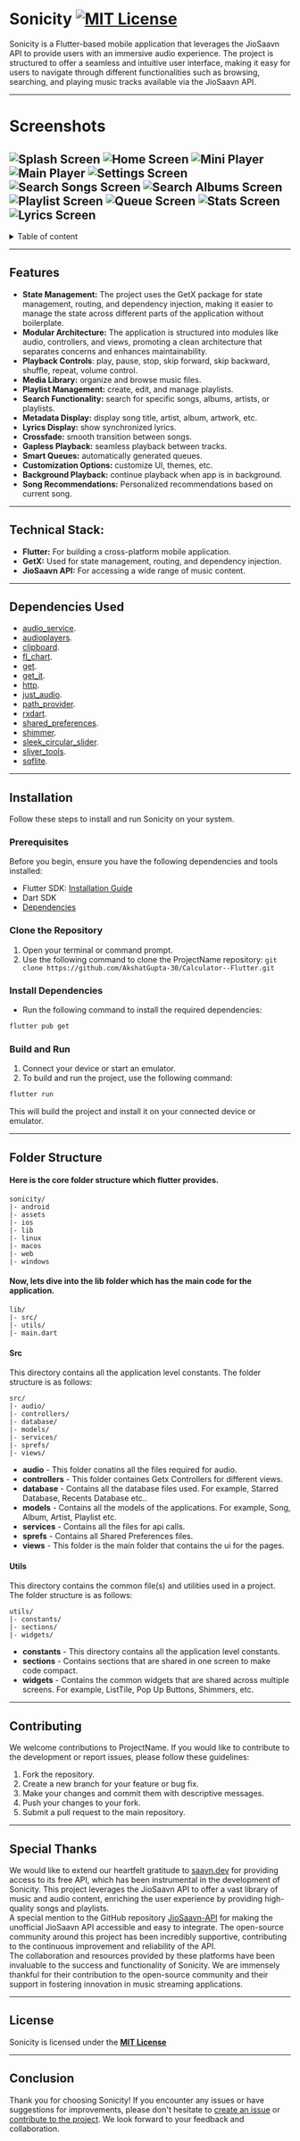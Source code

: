 # Sonicity [![MIT License](https://img.shields.io/badge/License-MIT-green.svg)]()  
Sonicity is a Flutter-based mobile application that leverages the JioSaavn API to provide users with an immersive audio experience. The project is structured to offer a seamless and intuitive user interface, making it easy for users to navigate through different functionalities such as browsing, searching, and playing music tracks available via the JioSaavn API.

----

# Screenshots
![Splash Screen](https://github.com/AkshatGupta-30/Sonicity--Flutter/blob/main/assets/screenshots/splashScreen.jpg) 
![Home Screen](https://github.com/AkshatGupta-30/Sonicity--Flutter/blob/main/assets/screenshots/homeScreen.jpg) 
![Mini Player](https://github.com/AkshatGupta-30/Sonicity--Flutter/blob/main/assets/screenshots/miniPlayer.jpg) 
![Main Player](https://github.com/AkshatGupta-30/Sonicity--Flutter/blob/main/assets/screenshots/mainPlayer.jpg) 
![Settings Screen](https://github.com/AkshatGupta-30/Sonicity--Flutter/blob/main/assets/screenshots/settingsScreen.jpg) 
![Search Songs Screen](https://github.com/AkshatGupta-30/Sonicity--Flutter/blob/main/assets/screenshots/searchSongScreen.jpg) 
![Search Albums Screen](https://github.com/AkshatGupta-30/Sonicity--Flutter/blob/main/assets/screenshots/searchAlbumScreen.jpg) 
![Playlist Screen](https://github.com/AkshatGupta-30/Sonicity--Flutter/blob/main/assets/screenshots/playlistScreen.jpg) 
![Queue Screen](https://github.com/AkshatGupta-30/Sonicity--Flutter/blob/main/assets/screenshots/queueScreen.jpg) 
![Stats Screen]() 
![Lyrics Screen](https://github.com/AkshatGupta-30/Sonicity--Flutter/blob/main/assets/screenshots/lyricsScreen.jpg)
----

<details>
<summary>Table of content</summary>

# Table of contents  
- [Features](#features)
- [Technical Stack](#technical-stack)
- [Dependencies](#dependencies-used)
- [Installation](#installation)
  - [Prerequisites](#prerequisites)
  - [Clone the Repository](#clone-the-repository)
  - [Configuration](#install-dependencies)
  - [Build and Run](#build-and-run)
- [Folder Structure](#folder-structure)
- [Contributing](#contributing)
- [Special Thanks](#special-thanks)
- [License](#license)
- [Conclusion](#conclusion)
</details>

----

## Features
- **State Management:** The project uses the GetX package for state management, routing, and dependency injection, making it easier to manage the state across different parts of the application without boilerplate.
- **Modular Architecture:** The application is structured into modules like audio, controllers, and views, promoting a clean architecture that separates concerns and enhances maintainability.
- **Playback Controls**: play, pause, stop, skip forward, skip backward, shuffle, repeat, volume control.
- **Media Library:** organize and browse music files.
- **Playlist Management:** create, edit, and manage playlists.
- **Search Functionality:** search for specific songs, albums, artists, or playlists.
- **Metadata Display:** display song title, artist, album, artwork, etc.
- **Lyrics Display:** show synchronized lyrics.
- **Crossfade:** smooth transition between songs.
- **Gapless Playback:** seamless playback between tracks.
- **Smart Queues:** automatically generated queues.
- **Customization Options:** customize UI, themes, etc.
- **Background Playback:** continue playback when app is in background.
- **Song Recommendations:** Personalized recommendations based on current song.

----

## Technical Stack:
- **Flutter:** For building a cross-platform mobile application.
- **GetX:** Used for state management, routing, and dependency injection.
- **JioSaavn API:** For accessing a wide range of music content.

----

## Dependencies Used
- [audio_service](https://pub.dev/packages/audio_service).
- [audioplayers](https://pub.dev/packages/audioplayers).
- [clipboard](https://pub.dev/packages/clipboard).
- [fl_chart](https://pub.dev/packages/fl_chart).
- [get](https://pub.dev/packages/get).
- [get_it](https://pub.dev/packages/get_it).
- [http](https://pub.dev/packages/http).
- [just_audio](https://pub.dev/packages/just_audio).
- [path_provider](https://pub.dev/packages/path_provider).
- [rxdart](https://pub.dev/packages/rxdart).
- [shared_preferences](https://pub.dev/packages/shared_preferences).
- [shimmer](https://pub.dev/packages/shimmer).
- [sleek_circular_slider](https://pub.dev/packages/sleek_circular_slider).
- [sliver_tools](https://pub.dev/packages/sliver_tools).
- [sqflite](https://pub.dev/packages/sqflite).

----

## Installation
Follow these steps to install and run Sonicity on your system.

### Prerequisites
Before you begin, ensure you have the following dependencies and tools installed:
- Flutter SDK: [Installation Guide](https://flutter.dev/docs/get-started/install)
- Dart SDK
- [Dependencies](#dependencies-used)

### Clone the Repository
1. Open your terminal or command prompt.
2. Use the following command to clone the ProjectName repository:
```git clone https://github.com/AkshatGupta-30/Calculator--Flutter.git```

### Install Dependencies
- Run the following command to install the required dependencies:
~~~bash
flutter pub get
~~~

### Build and Run
1. Connect your device or start an emulator.
2. To build and run the project, use the following command:
~~~bash
flutter run
~~~

This will build the project and install it on your connected device or emulator.

----

## Folder Structure
#### Here is the core folder structure which flutter provides.
```
sonicity/
|- android
|- assets
|- ios
|- lib
|- linux
|- macos
|- web
|- windows
```

#### Now, lets dive into the lib folder which has the main code for the application.
```
lib/
|- src/
|- utils/
|- main.dart
```

#### Src
This directory contains all the application level constants. The folder structure is as follows: 
```
src/
|- audio/
|- controllers/
|- database/
|- models/
|- services/
|- sprefs/
|- views/
```
- **audio** - This folder conatins all the files required for audio.
- **controllers** - This folder containes Getx Controllers for different views.
- **database** - Contains all the database files used. For example, Starred Database, Recents Database etc..
- **models** - Contains all the models of the applications. For example, Song, Album, Artist, Playlist etc.
- **services** - Contains all the files for api calls.
- **sprefs** - Contains all Shared Preferences files.
- **views** - This folder is the main folder that contains the ui for the pages.

#### Utils
This directory contains the common file(s) and utilities used in a project. The folder structure is as follows: 
```
utils/
|- constants/
|- sections/
|- widgets/
```
- **constants** - This directory contains all the application level constants.
- **sections** - Contains sections that are shared in one screen to make code compact.
- **widgets** - Contains the common widgets that are shared across multiple screens. For example, ListTile, Pop Up Buttons, Shimmers, etc.

----

## Contributing
We welcome contributions to ProjectName. If you would like to contribute to the development or report issues, please follow these guidelines:
1. Fork the repository.
2. Create a new branch for your feature or bug fix.
3. Make your changes and commit them with descriptive messages.
4. Push your changes to your fork.
5. Submit a pull request to the main repository.

---

## Special Thanks
We would like to extend our heartfelt gratitude to [saavn.dev](https://github.com/sumitkolhe/jiosaavn-api.git) for providing access to its free API, which has been instrumental in the development of Sonicity. This project leverages the JioSaavn API to offer a vast library of music and audio content, enriching the user experience by providing high-quality songs and playlists.  
A special mention to the GitHub repository [JioSaavn-API](https://github.com/sumitkolhe/jiosaavn-api.git) for making the unofficial JioSaavn API accessible and easy to integrate. The open-source community around this project has been incredibly supportive, contributing to the continuous improvement and reliability of the API.  
The collaboration and resources provided by these platforms have been invaluable to the success and functionality of Sonicity. We are immensely thankful for their contribution to the open-source community and their support in fostering innovation in music streaming applications.

----

## License
Sonicity is licensed under the [**MIT License**]()

----

## Conclusion  
Thank you for choosing Sonicity! If you encounter any issues or have suggestions for improvements, please don't hesitate to [create an issue](https://github.com/AkshatGupta-30/Sonicity--Flutter/issues) or [contribute to the project](#contributing). We look forward to your feedback and collaboration.